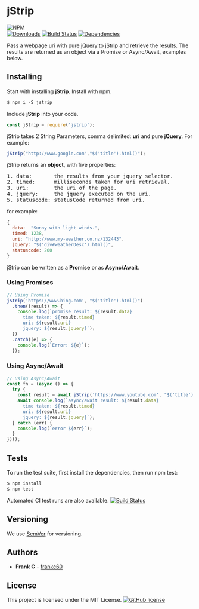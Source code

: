 # jStrip

[![NPM](https://nodei.co/npm/jstrip.png?downloads=true&downloadRank=true&stars=true)](https://nodei.co/npm/jstrip/)<br/>
[![Downloads](http://img.shields.io/npm/dw/jstrip.svg)](https://www.npmjs.com/package/jstrip)
[![Build Status](https://travis-ci.org/frankc60/jStrip.svg?branch=master)](https://travis-ci.org/frankc60/jStrip)
[![Dependencies](https://david-dm.org/frankc60/jStrip.svg)](https://www.npmjs.com/package/jstrip)

Pass a webpage uri with pure [jQuery](http://api.jquery.com/) to jStrip and retrieve the results. The results are returned as an object via a Promise or Async/Await, examples below.

## Installing

Start with installing **jStrip**.
Install with npm.

```js
$ npm i -S jstrip
```

Include **jStrip** into your code.

```js
const jStrip = require('jstrip');
```

jStrip takes 2 String Parameters, comma delimited: **uri** and pure **jQuery**.
For example:

```js
jStrip("http://www.google.com","$('title').html()");
```

jStrip returns an **object**, with five properties:

<pre>
1. data:       the results from your jquery selector.
2. timed:      milliseconds taken for uri retrieval.
3. uri:        the uri of the page.
4. jquery:     the jquery executed on the uri.
5. statuscode: statusCode returned from uri.
</pre>

for example:

```js
{
  data:  "Sunny with light winds.",
  timed: 1238,
  uri: "http://www.my-weather.co.nz/132443",
  jquery: "$('div#weatherDesc').html()",
  statuscode: 200
}
```

jStrip can be written as a **Promise** or as **Async/Await**.

### Using Promises

```js
// Using Promise
jStrip('https://www.bing.com', "$('title').html()")
  .then((result) => {
    console.log(`promise result: ${result.data}
      time taken: ${result.timed}
      uri: ${result.uri}
      jquery: ${result.jquery}`);
  })
  .catch((e) => {
    console.log(`Error: ${e}`);
  });
```

### Using Async/Await

```js
// Using Async/Await
const fn = (async () => {
  try {
    const result = await jStrip('https://www.youtube.com', "$('title').html()");
    await console.log(`async/await result: ${result.data}
      time taken: ${result.timed}
      uri: ${result.uri}
      jquery: ${result.jquery}`);
  } catch (err) {
    console.log(`error ${err}`);
  }
})();
```

## Tests
To run the test suite, first install the dependencies, then run npm test:

```js
$ npm install
$ npm test
```

Automated CI test runs are also available. [![Build Status](https://travis-ci.org/frankc60/jStrip.svg?branch=master)](https://travis-ci.org/frankc60/jStrip)

## Versioning

We use [SemVer](http://semver.org/) for versioning. 

## Authors

* **Frank C** - [frankc60](https://github.com/frankc60)

## License

This project is licensed under the MIT License. [![GitHub license](https://img.shields.io/github/license/frankc60/jStrip.svg?longCache=true)](https://github.com/frankc60/jStrip/blob/master/LICENSE)

